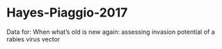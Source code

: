 # Hayes-Piaggio-2017
Data for: When what’s old is new again: assessing invasion potential of a rabies virus vector  
